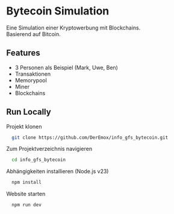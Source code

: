 
# Bytecoin Simulation

Eine Simulation einer Kryptowerbung mit Blockchains.\
Basierend auf Bitcoin.




## Features

- 3 Personen als Beispiel (Mark, Uwe, Ben)
- Transaktionen
- Memorypool
- Miner
- Blockchains



## Run Locally

Projekt klonen
```bash
  git clone https://github.com/DerEmox/info_gfs_bytecoin.git
```

Zum Projektverzeichnis navigieren

```bash
  cd info_gfs_bytecoin
```

Abhängigkeiten installieren (Node.js v23)

```bash
  npm install
```

Website starten

```bash
  npm run dev
```

